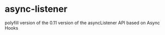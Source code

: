 # async-listener
polyfill version of the 0.11 version of the asyncListener API based on Async Hooks
